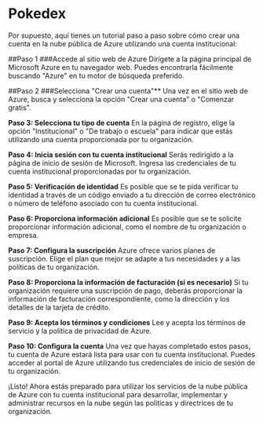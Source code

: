 # Pokedex
Por supuesto, aquí tienes un tutorial paso a paso sobre cómo crear una cuenta en la nube pública de Azure utilizando una cuenta institucional:

##Paso 1
###Accede al sitio web de Azure
Dirígete a la página principal de Microsoft Azure en tu navegador web. Puedes encontrarla fácilmente buscando "Azure" en tu motor de búsqueda preferido.

##Paso 2 
###Selecciona "Crear una cuenta"**
Una vez en el sitio web de Azure, busca y selecciona la opción "Crear una cuenta" o "Comenzar gratis".

**Paso 3: Selecciona tu tipo de cuenta**
En la página de registro, elige la opción "Institucional" o "De trabajo o escuela" para indicar que estás utilizando una cuenta proporcionada por tu organización.

**Paso 4: Inicia sesión con tu cuenta institucional**
Serás redirigido a la página de inicio de sesión de Microsoft. Ingresa las credenciales de tu cuenta institucional proporcionadas por tu organización.

**Paso 5: Verificación de identidad**
Es posible que se te pida verificar tu identidad a través de un código enviado a tu dirección de correo electrónico o número de teléfono asociado con tu cuenta institucional.

**Paso 6: Proporciona información adicional**
Es posible que se te solicite proporcionar información adicional, como el nombre de tu organización o empresa.

**Paso 7: Configura la suscripción**
Azure ofrece varios planes de suscripción. Elige el plan que mejor se adapte a tus necesidades y a las políticas de tu organización.

**Paso 8: Proporciona la información de facturación (si es necesario)**
Si tu organización requiere una suscripción de pago, deberás proporcionar la información de facturación correspondiente, como la dirección y los detalles de la tarjeta de crédito.

**Paso 9: Acepta los términos y condiciones**
Lee y acepta los términos de servicio y la política de privacidad de Azure.

**Paso 10: Configura la cuenta**
Una vez que hayas completado estos pasos, tu cuenta de Azure estará lista para usar con tu cuenta institucional. Puedes acceder al portal de Azure utilizando tus credenciales de inicio de sesión de tu organización.

¡Listo! Ahora estás preparado para utilizar los servicios de la nube pública de Azure con tu cuenta institucional para desarrollar, implementar y administrar recursos en la nube según las políticas y directrices de tu organización.

